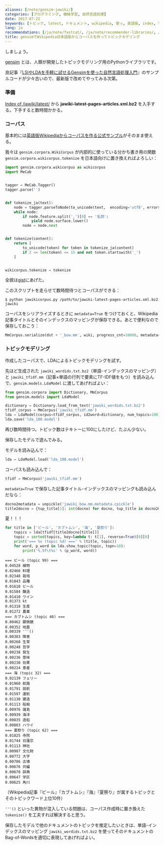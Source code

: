 ```yaml
---
aliases: [/note/gensim-jawiki/]
categories: [プログラミング, 機械学習, 自然言語処理]
date: 2017-07-22
keywords: [トピック, latest, ドキュメント, wikipedia, 使っ, 英語版, index, lda, カブトムシ, 手軽]
lang: ja
recommendations: [/ja/note/fastcat/, /ja/note/recommender-libraries/, /ja/note/incremental-plsa/]
title: gensimでWikipedia日本語版からコーパスを作ってトピックモデリング
---
```


しましょう。

[gensim](https://radimrehurek.com/gensim/) とは、人類が開発したトピックモデリング用のPythonライブラリです。

良記事『[LSIやLDAを手軽に試せるGensimを使った自然言語処理入門](http://blog.yuku-t.com/entry/20110623/1308810518)』のサンプルコードが少々古いので、最新版で改めてやってみる次第。

### 準備

[Index of /jawiki/latest/](https://dumps.wikimedia.org/jawiki/latest/) から **jawiki-latest-pages-articles.xml.bz2** を入手する。下手すると数時間かかる。

### コーパス

基本的には[英語版Wikipediaからコーパスを作る公式サンプル](https://github.com/RaRe-Technologies/gensim/blob/develop/gensim/scripts/make_wikicorpus.py)がそのまま使える。

我々は `gensim.corpora.WikiCorpus` が内部的に使っている分かち書き用の関数 `gensim.corpora.wikicorpus.tokenize` を日本語向けに置き換えればよろしい：

```py
import gensim.corpora.wikicorpus as wikicorpus
import MeCab


tagger = MeCab.Tagger()
tagger.parse('')


def tokenize_ja(text):
    node = tagger.parseToNode(to_unicode(text,  encoding='utf8', errors='ignore'))
    while node:
        if node.feature.split(',')[0] == '名詞':
            yield node.surface.lower()
        node = node.next


def tokenize(content):
    return [
        to_unicode(token) for token in tokenize_ja(content)
        if 2 <= len(token) <= 15 and not token.startswith('_')
    ]


wikicorpus.tokenize = tokenize
```

全貌は[gist](https://gist.github.com/takuti/356167894f454e4f28392a2cf8903b8d)にあげた。

このスクリプトを走らせて数時間待つとコーパスができる：

```
$ python jawikicorpus.py /path/to/jawiki-latest-pages-articles.xml.bz2 jawiki
```

コーパスをシリアライズするときに `metadata=True` をつけておくと、Wikipedia記事タイトルとそのインデックスのマッピングが保存できる。あとで便利なので保存しておこう：

```py
MmCorpus.serialize(dst + '_bow.mm', wiki, progress_cnt=10000, metadata=True)
```

### トピックモデリング

作成したコーパスで、LDAによるトピックモデリングを試す。

先ほど生成された `jawiki_wordids.txt.bz2`（単語-インデックスのマッピング）と `jawiki_tfidf.mm`（記事×単語の行列で要素にTF-IDF値をもつ）を読み込んで、`gensim.models.LdaModel` に渡してあげればよい：

```py
from gensim.corpora import Dictionary, MmCorpus
from gensim.models import LdaModel

dictionary = Dictionary.load_from_text('jawiki_wordids.txt.bz2')
tfidf_corpus = MmCorpus('jawiki_tfidf.mm')
lda = LdaModel(corpus=tfidf_corpus, id2word=dictionary, num_topics=100)
lda.save('lda_100.model')
```

再び数時間待つ。トピック数はテキトーに100にしたけど、たぶん少ない。

保存したモデルで遊んでみる。

モデルを読み込んで：

```py
lda = LdaModel.load('lda_100.model')
```

コーパスも読み込んで：

```py
tfidf = MmCorpus('jawiki_tfidf.mm')
```

`metadata=True` で保存した記事タイトル-インデックスのマッピングも読み込んだなら：

```py
docno2metadata = unpickle('jawiki_bow.mm.metadata.cpickle')
title2docno = {tup_title[1]: int(docno) for docno, tup_title in docno2metadata.items()}
```

夏！！！

```py
for title in ['ビール', 'カブトムシ', '海', '夏祭り']:
    topics = lda[tfidf[title2docno[title]]]
    topic = sorted(topics, key=lambda t: t[1], reverse=True)[0][0]
    print('=== %s (topic %d) ===' % (title, topic))
    for word, p_word in lda.show_topic(topic, topn=10):
        print('%.5f\t%s' % (p_word, word))
```

```
=== ビール (topic 99) ===
0.04528 植物
0.02466 料理
0.02348 栽培
0.01843 品種
0.01610 ビール
0.01584 醸造
0.01410 ワイン
0.01373 kt
0.01318 生産
0.01272 農業
=== カブトムシ (topic 46) ===
0.00462 顕微鏡
0.00352 地震
0.00339 '''()
0.00303 障害
0.00268 生育
0.00248 哲学
0.00238 発生
0.00236 意味
0.00230 効果
0.00224 患者
=== 海 (topic 32) ===
0.02139 フェリー
0.01960 航路
0.01791 就航
0.01597 運航
0.01130 建造
0.01113 船舶
0.00976 諸島
0.00939 海洋
0.00835 造船
0.00803 ハワイ
=== 夏祭り (topic 62) ===
0.01825 寺院
0.01744 日蓮宗
0.01113 神社
0.00987 文化財
0.00772 大字
0.00706 古墳
0.00676 共編
0.00670 辞典
0.00647 学区
0.00625 角川
```

（Wikipedia記事『ビール』『カブトムシ』『海』『夏祭り』が属するトピックとそのトピックワード上位10件）

`'''()` といった異物が混入している問題は、コーパス作成時に置き換えた `tokenize()` を工夫すれば解決すると思う。

保存したモデルで他のドキュメントのトピックを推定したいときは、単語-インデックスのマッピング `jawiki_wordids.txt.bz2` を使ってそのドキュメントのBag-of-Wordsを適切に表現してあげればよい。